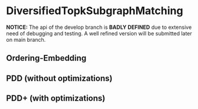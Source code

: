 # DiversifiedTopkSubgraphMatching
**NOTICE:** The api of the develop branch is **BADLY DEFINED** due to extensive need of debugging and testing. A well refined version will be submitted later on main branch.
## Ordering-Embedding

## PDD (without optimizations)

## PDD+ (with optimizations)
